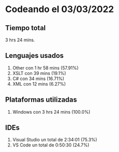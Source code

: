 # Codeando el 03/03/2022

## Tiempo total
3 hrs 24 mins.

## Lenguajes usados
1. Other con 1 hr 58 mins (57.91%)
1. XSLT con 39 mins (19.1%)
1. C# con 34 mins (16.71%)
1. XML con 12 mins (6.27%)

## Plataformas utilizadas
1. Windows con 3 hrs 24 mins (100.0%)

## IDEs
1. Visual Studio un total de 2:34:01 (75.3%)
1. VS Code un total de 0:50:30 (24.7%)
